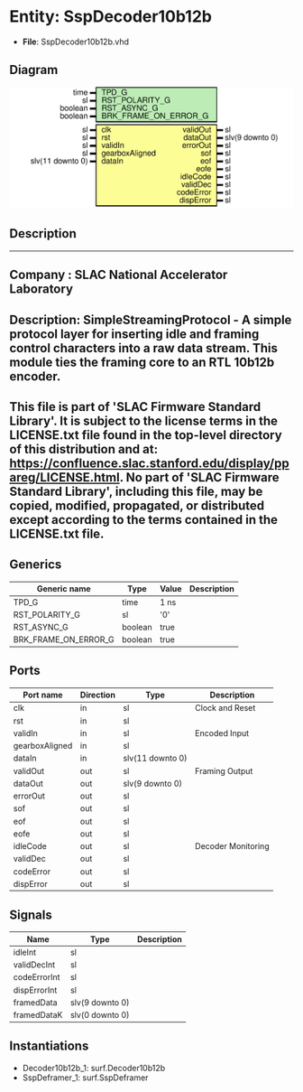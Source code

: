 # Entity: SspDecoder10b12b

- **File**: SspDecoder10b12b.vhd
## Diagram

![Diagram](SspDecoder10b12b.svg "Diagram")
## Description

-----------------------------------------------------------------------------
 Company    : SLAC National Accelerator Laboratory
-----------------------------------------------------------------------------
 Description: SimpleStreamingProtocol - A simple protocol layer for inserting
 idle and framing control characters into a raw data stream. This module
 ties the framing core to an RTL 10b12b encoder.
-----------------------------------------------------------------------------
 This file is part of 'SLAC Firmware Standard Library'.
 It is subject to the license terms in the LICENSE.txt file found in the
 top-level directory of this distribution and at:
    https://confluence.slac.stanford.edu/display/ppareg/LICENSE.html.
 No part of 'SLAC Firmware Standard Library', including this file,
 may be copied, modified, propagated, or distributed except according to
 the terms contained in the LICENSE.txt file.
-----------------------------------------------------------------------------
## Generics

| Generic name         | Type    | Value | Description |
| -------------------- | ------- | ----- | ----------- |
| TPD_G                | time    | 1 ns  |             |
| RST_POLARITY_G       | sl      | '0'   |             |
| RST_ASYNC_G          | boolean | true  |             |
| BRK_FRAME_ON_ERROR_G | boolean | true  |             |
## Ports

| Port name      | Direction | Type             | Description        |
| -------------- | --------- | ---------------- | ------------------ |
| clk            | in        | sl               | Clock and Reset    |
| rst            | in        | sl               |                    |
| validIn        | in        | sl               | Encoded Input      |
| gearboxAligned | in        | sl               |                    |
| dataIn         | in        | slv(11 downto 0) |                    |
| validOut       | out       | sl               | Framing Output     |
| dataOut        | out       | slv(9 downto 0)  |                    |
| errorOut       | out       | sl               |                    |
| sof            | out       | sl               |                    |
| eof            | out       | sl               |                    |
| eofe           | out       | sl               |                    |
| idleCode       | out       | sl               | Decoder Monitoring |
| validDec       | out       | sl               |                    |
| codeError      | out       | sl               |                    |
| dispError      | out       | sl               |                    |
## Signals

| Name         | Type            | Description |
| ------------ | --------------- | ----------- |
| idleInt      | sl              |             |
| validDecInt  | sl              |             |
| codeErrorInt | sl              |             |
| dispErrorInt | sl              |             |
| framedData   | slv(9 downto 0) |             |
| framedDataK  | slv(0 downto 0) |             |
## Instantiations

- Decoder10b12b_1: surf.Decoder10b12b
- SspDeframer_1: surf.SspDeframer
